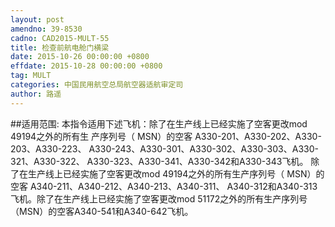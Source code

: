 ```yaml
---
layout: post
amendno: 39-8530
cadno: CAD2015-MULT-55
title: 检查前航电舱门横梁
date: 2015-10-26 00:00:00 +0800
effdate: 2015-10-28 00:00:00 +0800
tag: MULT
categories: 中国民用航空总局航空器适航审定司
author: 路遥
---
```


##适用范围:
本指令适用下述飞机：除了在生产线上已经实施了空客更改mod 49194之外的所有生
产序列号（ MSN）的空客 A330-201、A330-202、A330-203、A330-223、 A330-243、A330-301、A330-302、A330-303、A330-321、A330-322、 A330-323、A330-341、A330-342和A330-343飞机。
除了在生产线上已经实施了空客更改mod 49194之外的所有生产序列号（ MSN）的空客 A340-211、A340-212、A340-213、A340-311、 A340-312和A340-313飞机。除了在生产线上已经实施了空客更改mod 51172之外的所有生产序列号（MSN）的空客A340-541和A340-642飞机。

